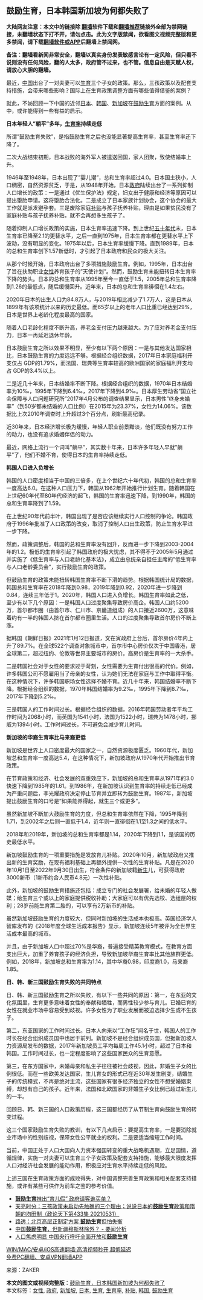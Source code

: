  <h2>鼓励生育，日本韩国新加坡为何都失败了</h2> <p class="notice"><b>大陆网友注意：本文中的链接除 <a href="https://github.com/bannedbook/fanqiang" >翻墙</a>软件下载和<a href="https://github.com/killgcd/justmysocks/blob/master/README.md">翻墙推荐</a>链接外全部为禁网链接，未翻墙状态下打不开，请勿点击。此为文字版禁闻，欲看图文视频完整版和更多禁闻，请下载<a href="https://github.com/bannedbook/fanqiang">翻墙软件或APP</a>后翻墙上禁闻网。</p><p>备注：翻墙看新闻非常安全，翻墙以真实身份发表敏感言论有一定风险，但只看不说则没有任何风险，翻的人太多，政府管不过来，也不管。信息自由是天赋人权，请放心大胆的翻墙。</b></p>  <div class="entry"> <p>最近，<span class='wp_keywordlink_affiliate'><a href="https://www.bannedbook.org/" title="中国" target="_blank">中国</a></span>出台了一对夫妻可以<a href="https://www.bannedbook.org/bnews/tag/%e7%94%9f%e8%82%b2/" class="st_tag internal_tag" rel="tag" title="标签 生育 下的日志">生育</a>三个子女的政策。那么，三孩政策以及配套支持措施，会带来哪些影响？国际上在生育政策调整方面有哪些值得借鉴的案例？</p> <p>就此，不妨回顾一下中国的近邻<a href="https://www.bannedbook.org/bnews/tag/%e6%97%a5%e6%9c%ac/" class="st_tag internal_tag" rel="tag" title="标签 日本 下的日志">日本</a>、<a href="https://www.bannedbook.org/bnews/tag/%e9%9f%a9%e5%9b%bd/" class="st_tag internal_tag" rel="tag" title="标签 韩国 下的日志">韩国</a>、<a href="https://www.bannedbook.org/bnews/tag/%e6%96%b0%e5%8a%a0%e5%9d%a1/" class="st_tag internal_tag" rel="tag" title="标签 新加坡 下的日志">新加坡</a>在<a href="https://www.bannedbook.org/bnews/tag/%E9%BC%93%E5%8A%B1%E7%94%9F%E8%82%B2/" class="st_tag internal_tag" rel="tag" title="标签 鼓励生育 下的日志">鼓励生育</a>方面的案例。从中，或许能得到一些有益的启示。</p> <p><strong>日本年轻人&#8221;躺平&#8221;多年，<a href="https://www.bannedbook.org/bnews/tag/%E7%94%9F%E8%82%B2%E7%8E%87/" class="st_tag internal_tag" rel="tag" title="标签 生育率 下的日志">生育率</a>持续走低</strong></p> <p>所谓&#8221;鼓励生育失败&#8221;，是指鼓励生育之后也没能显著提高生育率，甚至生育率还下降了。</p> <p>二次大战结束初期，日本战败的海外军人被遣送回国，家人团聚，致使结婚率上升。</p> <p>1946年至1948年，日本出现了&#8221;婴儿潮&#8221;，总和生育率超过4.0。日本国土狭小，人口稠密，自然资源贫乏，于是，从1948年开始，日本<a href="https://www.bannedbook.org/bnews/tag/%e6%94%bf%e5%ba%9c/" class="st_tag internal_tag" rel="tag" title="标签 政府 下的日志">政府</a>陆续出台了一系列抑制人口增长的政策：一是通过《优生保护法》规定，妇女出于健康和经济等原因可以提出堕胎申请。这将堕胎合法化。二是成立了日本家族计划协会，这个协会的最大工作就是派发避孕套。三是废除家庭<a href="https://www.bannedbook.org/bnews/tag/%E8%A1%A5%E8%B4%B4/" class="st_tag internal_tag" rel="tag" title="标签 补贴 下的日志">补贴</a>与孩子抚养补贴，理由是如果贫民没有了家庭补贴与孩子抚养补贴，就不会再想多生孩子了。</p> <p>随着抑制人口增长政策的实施，日本生育率迅速下降。到上世纪<span class='wp_keywordlink'><a href="https://www.bannedbook.org/forum2/topic1267.html" title="《五十年代底尘埃》" target="_blank">五十年代</a></span>末，日本生育率已降至2.1的更替水平，之后一直到1975年，日本生育率都在更替水平上下波动，没有明显的变化。1975年以后，日本生育率缓慢下降。直到1989年，日本的总和生育率创下1.57新低时，才引起了日本政府和民众的极大关注。</p> <p>从那个时候开始，日本政府出台了多项措施鼓励生育。例如，1995年，日本出台了旨在扶助职业<a href="https://www.bannedbook.org/bnews/tag/%e5%a5%b3%e6%80%a7/" class="st_tag internal_tag" rel="tag" title="标签 女性 下的日志">女性</a>养育孩子的&#8221;天使计划&#8221;。然而，鼓励生育未能扭转日本生育率下降的势头。日本的总和生育率从1995年至今一直低于1.5，2005年总和生育率降到1.26的最低点，随后缓慢回升。近年来，日本的总和生育率徘徊在1.4左右。</p> <p>2020年日本的出生人口为84.8万人，与2019年相比减少了1.7万人，这是日本从1899年有该项统计以来的历史最低。而65岁以上的老年人口比重已经达到29%，日本是世界上老龄化程度最高的国家。</p> <p>随着人口老龄化程度不断升高，养老金支付压力越来越大。为了应对养老金支付压力，日本一再延迟退休年龄。</p>  <p>日本鼓励生育之所以效果不明显，至少有以下两个原因：一是与其他发达国家相比，日本鼓励生育的力度远远不够。根据经合组织数据，2017年日本家庭福利开支仅占 GDP的1.79%，而法国、瑞典等生育率较高的欧洲国家的家庭福利开支均占 GDP的3.4%以上。</p> <p>二是近几十年来，日本结婚率不断下降。根据经合组织的数据，1970年日本结婚率为10‰，1995年下降到6.4‰，2017年下降到4.9‰。日本厚生劳动省&#8221;国立社会保障与人口问题研究所&#8221;2017年4月公布的调查结果显示，日本男性&#8221;终身未婚率&#8221;（到50岁都未结婚的人口比例）在2015年为23.37%，女性为14.06%。该数据比上次2010年调查时上升超过3个百分点，刷新最高纪录。</p> <p>近30年来，日本经济增长极为缓慢，年轻人职业前景黯淡，他们既没有努力工作的动力，也没有追求婚姻伴侣的动力。</p> <p>最近，网络上流行一个词叫&#8221;躺平&#8221;，其实数十年来，日本许多年轻人早就&#8221;躺平&#8221;了，他们不婚不育，使得日本的生育率持续走低。</p> <p><strong>韩国人口进入负增长</strong></p> <p>韩国的人口密度相当于中国的三倍多，在上个世纪六十年代初，韩国的总和生育率一度高达6.0。在这种人口压力下，韩国从1962年开始推行计划生育。随着韩国在上世纪60年代至80年代经济的起飞，韩国的生育率迅速下降，到1990年，韩国的总和生育率降到了1.59。</p> <p>在上世纪90年代前半叶，韩国出现了是否应该继续实行人口控制的争论。韩国政府于1996年批准了人口政策的改变，取消了控制人口出生政策，防止生育水平进一步下降。</p> <p>然而，政策调整后，韩国的总和生育率没有回升，反而进一步下降到2003-2004年的1.2。极低的生育率引起了韩国政府的极大忧虑，其不得不于2005年5月通过并实施了《低生育率与人口老龄化基本法》，成立由总统亲自担任主席的&#8221;低生育率与人口老龄委员会&#8221;，实行鼓励生育的政策。</p> <p>但鼓励生育的政策未能扭转韩国生育率不断下滑的趋势。根据韩国统计局的数据，韩国总和生育率在2018年降到0.98，2019年降到0.92，2020年进一步降到0.84，连续三年低于1。2020年，韩国人口进入负增长。韩国生育率如此之低，至少有以下几个原因：一是韩国人口过度聚集导致房价高企。韩国人口约5200万，首尔都市圈（由首尔市、仁川市、京畿道组成）的人口接近2600万，这意味着约有一半的韩国人挤在首尔都市圈里生活。人口的过度聚集导致首尔房价不断上涨。</p> <p>据韩国《朝鲜日报》2021年1月12日报道，文在寅政府上台后，首尔房价4年内上升了89.7%。在全球522个调查对象城市中，首尔市中心房价仅次于中国香港，居全球第二，超过纽约、伦敦等世界主要城市的房价。高房价是生育率的一大杀手。</p>  <p>二是韩国社会对于女性的要求过于苛刻，女性需要为生育付出很高的代价。例如，许多韩国公司不愿雇用当了母亲的女性，认为她们无法在家庭与工作中取得平衡。在这种情况下，许多韩国职场女性选择不婚不育。近几十年来，韩国结婚率不断下降。根据经合组织的数据，1970年韩国结婚率为9.2‰，1995年下降到8.7‰，2017年下降到5.2‰。</p> <p>三是韩国人的工作时间过长。根据经合组织的数据，2016年韩国劳动者年平均工作时间为2068小时，而英国为1541小时，法国为1522小时，瑞典为1478小时，挪威为1394小时。工作时间过长，不可避免会减少育儿时间。</p> <p><strong>新加坡的华裔生育率比马来裔更低</strong></p> <p>新加坡是世界上人口密度最大的国家之一，自然资源极度匮乏。1960年代，新加坡总和生育率一度高达5.4，在这种情况下，新加坡政府从1970年代开始推出节育政策。</p> <p>在节育政策和经济、社会发展的双重效应下，新加坡的总和生育率从1971年的3.0快速下降到1985年的1.61。到1986年，在新加坡认识到生育率的持续走低已经成为严重问题后，李光耀政府决定停止节育并立即转为鼓励生育。1987年，新加坡提出鼓励生育的口号是&#8221;如果能养得起，就生三个或更多&#8221;。</p> <p>虽然新加坡不断加大鼓励生育的力度，但总和生育率依然在下降，1995年降到1.71，到2002年之后则一直低于1.4，近年则一直徘徊在1.1至1.3之间的低水平。</p> <p>2018年和2019年，新加坡的总和生育率都是1.14，2020年下降到1.1，是该国的历史最低水平。</p> <p>新加坡鼓励生育的一项重要措施是发放育儿补贴。2020年10月，新加坡政府又推出新的生育奖励，在现有福利基础上再额外提供一次性的生育补贴。凡是在2020年10月1日至2022年9月30日出生，符合条件的新加坡籍<span class='wp_keywordlink'><a href="https://www.bannedbook.org/forum2/topic1642.html" title="正见网《新生》" target="_blank">新生</a></span>儿，可获得政府3000新币（1新币约合人民币4.8元）一次性补贴。</p> <p>此外，新加坡的鼓励生育措施还包括：成立专门的社会发展署，给未婚的年轻人做媒；给生育三个或以上的家庭提供税收补助；大家庭可以有优先选校、选组屋的权利；28岁前能生育第二胎的，可以享有2万新币的补贴。</p> <p>虽然新加坡鼓励生育的力度较大，但同时新加坡的生活成本也极高。英国经济学人智库发布的《2018年度全球生活成本报告》显示，新加坡连续5年被评为全世界生活成本最高的城市。</p>  <p>并且，由于新加坡人口中超过70%是华裔，普遍接受精英教育模式，在教育方面支出巨大，加重了养育孩子的经济负担，导致新加坡华裔生育率比其他族群更低。例如，2018年，新加坡总和生育率为1.14，其中华裔0.98，印度裔1.0，马来裔1.85。</p> <p><strong>日、韩、新三国鼓励生育失败的共同特点</strong></p> <p>日、韩、新三国鼓励生育之所以失败，有以下一些共同的原因：第一，在东亚的文化氛围里，生育更多意味着女性的奉献和牺牲，而男性较少参与育儿。已婚已育的女性在就业市场中容易受到歧视。许多女性为了职业发展而被迫选择少生或不生孩子。</p> <p>第二，东亚国家的工作时间过长。日本人向来以&#8221;工作狂&#8221;闻名于世，韩国人的工作时长在经合组织成员国中也居于前列。新加坡不是经合组织成员国，但据新加坡人力资源局发布的数据，2017年新加坡员工平均每周工作45.1小时，超过了日本和韩国。工作时间过长，也一定程度影响了这些国家民众的生育意愿。</p> <p>第三，在东方国家中，未婚母亲和私生子往往被社会歧视，因此，非婚生子女的比例很低。而在一些欧美发达国家，生儿育女的形式已在近30年发生剧变，结婚生子的传统模式，不再是绝对主流，这些国家有很多经济独立的女性不想受婚姻束缚，却想有自己的孩子。近年来，法国和北欧国家的非婚生子女比例已超过新生儿的一半。</p> <p>回顾日、韩、新三国的人口政策历程，这三国都经历了从节制生育向鼓励生育的转变过程。</p> <p>这三个国家鼓励生育失败的教训，有以下几点启示：要提高生育率，一是要消除就业市场中的性别歧视，保障女性公平就业的权利。二是要适当缩短工作时间。</p> <p>当前，中国正处于人口大国向人力资本强国转变的重大战略机遇期，立足国情，遵循规律，实施一对夫妻可以生育三个子女政策及配套支持措施，能够最大限度发挥人口对经济社会发展的能动作用，积极应对生育水平持续走低的风险。</p> <p>上述三国在生育政策方面的成败得失，对中国调整完善生育政策和相关配套支持措施，或许有某些可供作为前车之鉴的参考价值。</p> <ul class='op-related-articles' title='相关阅读'> <li><a href='https://www.bannedbook.org/bnews/ssgc/20210609/1562968.html' target='_blank'><b>鼓励生育</b>推出“育儿假” 政府请客谁买单？</a></li> <li><a href='https://www.bannedbook.org/bnews/cbnews/20210601/1557790.html' target='_blank'>天亮时分：三孩政策未启动先触礁的三个理由；说说日本的<b>鼓励生育</b>政策和隋朝的均田制（政论天下第433集 20210531）</a></li> <li><a href='https://www.bannedbook.org/bnews/finance/20210518/1548960.html' target='_blank'>路透：北京高层正制定方案 <b>鼓励生育</b>但怕失衡</a></li> <li><a href='https://www.bannedbook.org/bnews/headline/20210512/1544562.html' target='_blank'>中国<b>鼓励生育</b>，但新疆穆斯林除外？ - 要闻分析</a></li> <li><a href='https://www.bannedbook.org/bnews/baitai/20210415/1526861.html' target='_blank'>人口焦虑明显 中国央行呼吁全面开放和<b>鼓励生育</b></a></li> </ul> <p class="texttj"> <a href="https://github.com/bannedbook/fanqiang/wiki/V2ray%E6%9C%BA%E5%9C%BA" target="_blank">WIN/MAC/安卓/iOS高速翻墙:高清视频秒开,超低延迟</a><br/> <a href="https://github.com/bannedbook/fanqiang/wiki/%E7%A6%81%E9%97%BB%E7%BD%91%E5%AE%89%E5%8D%93%E7%BF%BB%E5%A2%99%E6%96%B0%E9%97%BBAPP" target="_blank">免费PC翻墙、安卓VPN翻墙APP</a></p> <p> 来源：ZAKER </p><a name='sharetosocial'></a>       <div><b>本文的图文或视频完整版</b>：<a href='https://www.bannedbook.org/bnews/comments/20210610/1563717.html'>鼓励生育，日本韩国新加坡为何都失败了</a></div>  </div><!--END ENTRY--> <div class="postfooter"> <div>本文标签：<a href="https://www.bannedbook.org/bnews/tag/%e5%a5%b3%e6%80%a7/" rel="tag">女性</a>, <a href="https://www.bannedbook.org/bnews/tag/%e6%94%bf%e5%ba%9c/" rel="tag">政府</a>, <a href="https://www.bannedbook.org/bnews/tag/%e6%96%b0%e5%8a%a0%e5%9d%a1/" rel="tag">新加坡</a>, <a href="https://www.bannedbook.org/bnews/tag/%e6%97%a5%e6%9c%ac/" rel="tag">日本</a>, <a href="https://www.bannedbook.org/bnews/tag/%e7%94%9f%e8%82%b2/" rel="tag">生育</a>, <a href="https://www.bannedbook.org/bnews/tag/%E7%94%9F%E8%82%B2%E7%8E%87/" rel="tag">生育率</a>, <a href="https://www.bannedbook.org/bnews/tag/%E8%A1%A5%E8%B4%B4/" rel="tag">补贴</a>, <a href="https://www.bannedbook.org/bnews/tag/%e9%9f%a9%e5%9b%bd/" rel="tag">韩国</a>, <a href="https://www.bannedbook.org/bnews/tag/%E9%BC%93%E5%8A%B1%E7%94%9F%E8%82%B2/" rel="tag">鼓励生育</a></div>  </div><!--END POSTFOOTER--> 